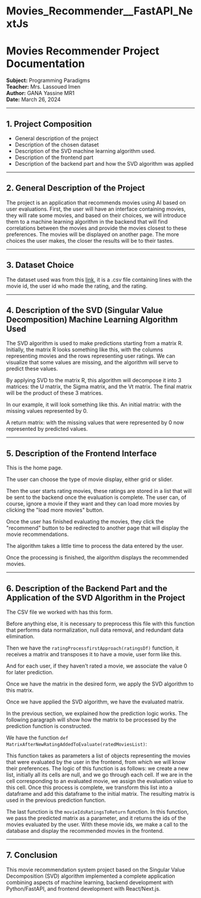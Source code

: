 # Movies_Recommender__FastAPI_NextJs

# Movies Recommender Project Documentation

**Subject:** Programming Paradigms  
**Teacher:** Mrs. Lassoued Imen  
**Author:** GANA Yassine MR1  
**Date:** March 26, 2024

---

## 1. Project Composition

- General description of the project
- Description of the chosen dataset
- Description of the SVD machine learning algorithm used.
- Description of the frontend part
- Description of the backend part and how the SVD algorithm was applied

---

## 2. General Description of the Project

The project is an application that recommends movies using AI based on user evaluations. First, the user will have an interface containing movies, they will rate some movies, and based on their choices, we will introduce them to a machine learning algorithm in the backend that will find correlations between the movies and provide the movies closest to these preferences. The movies will be displayed on another page. The more choices the user makes, the closer the results will be to their tastes.

---

## 3. Dataset Choice

The dataset used was from this [link](https://grouplens.org/datasets/movielens/), it is a .csv file containing lines with the movie id, the user id who made the rating, and the rating.

---

## 4. Description of the SVD (Singular Value Decomposition) Machine Learning Algorithm Used

The SVD algorithm is used to make predictions starting from a matrix R. Initially, the matrix R looks something like this, with the columns representing movies and the rows representing user ratings. We can visualize that some values are missing, and the algorithm will serve to predict these values.

By applying SVD to the matrix R, this algorithm will decompose it into 3 matrices: the U matrix, the Sigma matrix, and the Vt matrix. The final matrix will be the product of these 3 matrices.

In our example, it will look something like this. An initial matrix: with the missing values represented by 0.

A return matrix: with the missing values that were represented by 0 now represented by predicted values.

---

## 5. Description of the Frontend Interface

This is the home page.

The user can choose the type of movie display, either grid or slider.

Then the user starts rating movies, these ratings are stored in a list that will be sent to the backend once the evaluation is complete. The user can, of course, ignore a movie if they want and they can load more movies by clicking the "load more movies" button.

Once the user has finished evaluating the movies, they click the "recommend" button to be redirected to another page that will display the movie recommendations.

The algorithm takes a little time to process the data entered by the user.

Once the processing is finished, the algorithm displays the recommended movies.

---

## 6. Description of the Backend Part and the Application of the SVD Algorithm in the Project

The CSV file we worked with has this form.

Before anything else, it is necessary to preprocess this file with this function that performs data normalization, null data removal, and redundant data elimination.

Then we have the `ratingProcessfirstApproach(ratingsDf)` function, it receives a matrix and transposes it to have a movie, user form like this.

And for each user, if they haven’t rated a movie, we associate the value 0 for later prediction.

Once we have the matrix in the desired form, we apply the SVD algorithm to this matrix.

Once we have applied the SVD algorithm, we have the evaluated matrix.

In the previous section, we explained how the prediction logic works. The following paragraph will show how the matrix to be processed by the prediction function is constructed.

We have the function `def MatrixAfterNewRatingAddedToEvaluate(ratedMoviesList)`:

This function takes as parameters a list of objects representing the movies that were evaluated by the user in the frontend, from which we will know their preferences. The logic of this function is as follows: we create a new list, initially all its cells are null, and we go through each cell. If we are in the cell corresponding to an evaluated movie, we assign the evaluation value to this cell. Once this process is complete, we transform this list into a dataframe and add this dataframe to the initial matrix. The resulting matrix is used in the previous prediction function.

The last function is the `movieIdsRatingsToReturn` function. In this function, we pass the predicted matrix as a parameter, and it returns the ids of the movies evaluated by the user. With these movie ids, we make a call to the database and display the recommended movies in the frontend.

---

## 7. Conclusion

This movie recommendation system project based on the Singular Value Decomposition (SVD) algorithm implemented a complete application combining aspects of machine learning, backend development with Python/FastAPI, and frontend development with React/Next.js.
